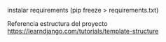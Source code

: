 

instalar requirements
(pip freeze > requirements.txt)

Referencia estructura del proyecto
https://learndjango.com/tutorials/template-structure 